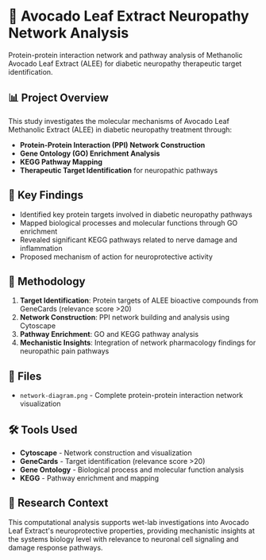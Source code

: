 # 🥑 Avocado Leaf Extract Neuropathy Network Analysis

Protein-protein interaction network and pathway analysis of Methanolic Avocado Leaf Extract (ALEE) for diabetic neuropathy therapeutic target identification.

## 📊 Project Overview

This study investigates the molecular mechanisms of Avocado Leaf Methanolic Extract (ALEE) in diabetic neuropathy treatment through:
- **Protein-Protein Interaction (PPI) Network Construction**
- **Gene Ontology (GO) Enrichment Analysis** 
- **KEGG Pathway Mapping**
- **Therapeutic Target Identification** for neuropathic pathways

## 🎯 Key Findings

- Identified key protein targets involved in diabetic neuropathy pathways
- Mapped biological processes and molecular functions through GO enrichment
- Revealed significant KEGG pathways related to nerve damage and inflammation
- Proposed mechanism of action for neuroprotective activity

## 🔬 Methodology

1. **Target Identification**: Protein targets of ALEE bioactive compounds from GeneCards (relevance score >20)
2. **Network Construction**: PPI network building and analysis using Cytoscape
3. **Pathway Enrichment**: GO and KEGG pathway analysis
4. **Mechanistic Insights**: Integration of network pharmacology findings for neuropathic pain pathways

## 📁 Files

- `network-diagram.png` - Complete protein-protein interaction network visualization

## 🛠️ Tools Used

- **Cytoscape** - Network construction and visualization
- **GeneCards** - Target identification (relevance score >20)
- **Gene Ontology** - Biological process and molecular function analysis
- **KEGG** - Pathway enrichment and mapping

## 🧪 Research Context

This computational analysis supports wet-lab investigations into Avocado Leaf Extract's neuroprotective properties, providing mechanistic insights at the systems biology level with relevance to neuronal cell signaling and damage response pathways.
